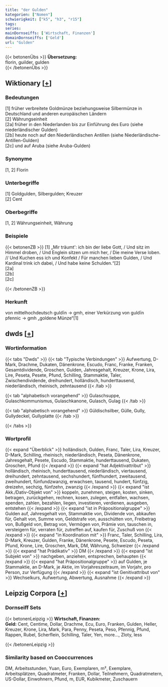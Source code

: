 ```yaml
---
title: "der Gulden"
kategorien: ["Nomen"]
schwierigkeit: ["k5", "h3", "r15"]
tags:
series:
mainDornseiffs: ['Wirtschaft, Finanzen']
domainDornseiffs: ['Geld']
url: "Gulden"
---
```


{{< betonenÜbs >}}
**Übersetzung:**  
florin, guilder, gulden  
{{< /betonenÜbs >}}

## Wiktionary [[+](https://de.wiktionary.org/wiki/Gulden)]

### Bedeutungen
[1] früher verbreitete Goldmünze beziehungsweise Silbermünze in Deutschland und anderen europäischen Ländern  
[2] Währungseinheit  
[2a] früher in den Niederlanden bis zur Einführung des Euro (siehe niederländischer Gulden)  
[2b] heute noch auf den Niederländischen Antillen (siehe Niederländische-Antillen-Gulden)  
[2c] und auf Aruba (siehe Aruba-Gulden)  

### Synonyme
[1, 2] Florin  

### Unterbegriffe
[1] Goldgulden, Silbergulden; Kreuzer  
[2] Cent  

### Oberbegriffe
[1, 2] Währungseinheit, Währung  

### Beispiele
{{< betonenZB >}}
[1] „Mir träumt': ich bin der liebe Gott, / Und sitz im Himmel droben, / Und Englein sitzen um mich her, / Die meine Verse loben. // Und Kuchen ess ich und Konfekt / Für manchen lieben Gulden, / Und Kardinal trink ich dabei, / Und habe keine Schulden.“[2]  
[2a]  
[2b]  
[2c]  

{{< /betonenZB >}}
### Herkunft
von mittelhochdeutsch guldīn → gmh, einer Verkürzung von guldīn pfennic → gmh „goldene Münze“[1]  



## dwds [[+](https://www.dwds.de/wb/Gulden)]

### Wortinformation
{{< tabs "Dwds" >}}
{{< tab "Typische Verbindungen" >}}
Aufwertung, D-Mark, Drachme, Dukaten, Dänenkrone, Escudo, Franc, Franke, Franken, Gesamtdividende, Groschen, Gulden, Jahresgehalt, Kreuzer, Krone, Lira, Lire, Peseta, Pesete, Pfund, Schilling, Stammaktie, Taler, Zwischendividende, dreihundert, holländisch, hunderttausend, niederländisch, rheinisch, zehntausend
{{< /tab >}}

{{< tab "alphabetisch vorangehend" >}}
Gulaschsuppe, Gulaschkommunismus, Gulaschkanone, Gulasch, Gulag
{{< /tab >}}

{{< tab "alphabetisch vorangehend" >}}
Güldischsilber, Gülle, Gully, Gullydeckel, Gullyplatte
{{< /tab >}}

{{< /tabs >}}

### Wortprofil
{{< expand "Überblick" >}} holländisch, Gulden, Franc, Taler, Lira, Kreuzer, D-Mark, Schilling, rheinisch, niederländisch, Peseta, Dänenkrone, Jahresgehalt, Pesete, Escudo, Stammaktie, hunderttausend, Dukaten, Groschen, Pfund {{< /expand >}}
{{< expand "hat Adjektivattribut" >}} holländisch, rheinisch, hunderttausend, niederländisch, viertausend, dreihundert, zehntausend, sechshundert, fünfhundert, zweitausend, zweihundert, fünfundzwanzig, erwachsen, tausend, hundert, fünfzig, dreizehn, sechzig, fünfzehn, zwanzig {{< /expand >}}
{{< expand "ist Akk./Dativ-Objekt von" >}} koppeln, zunehmen, steigen, kosten, sinken, betragen, zurückgehen, rechnen, kosen, zulegen, entfallen, wachsen, spenden, zahlen, bezahlen, liegen, investieren, verdienen, ausgeben, entstehen {{< /expand >}}
{{< expand "ist in Präpositionalgruppe" >}} Gulden auf, Jahresgehalt von, Stammaktie von, Dividende von, abkaufen für, Gehalt von, Summe von, Geldstrafe von, ausschütten von, Freibetrag von, Bußgeld von, Betrag von, Vermögen von, Prämie von, tauschen in, versteigern für, verraten für, zutreffen auf, kaufen für, Zuschuß von {{< /expand >}}
{{< expand "in Koordination mit" >}} Franc, Taler, Schilling, Lira, D-Mark, Kreuzer, Gulden, Franke, Dänenkrone, Pesete, Escudo, Peseta, Pfund, Krone, Lire, Groschen, Mark, DM, Währung, Schweizer {{< /expand >}}
{{< expand "hat Prädikativ" >}} DM {{< /expand >}}
{{< expand "ist Subjekt von" >}} nachgeben, anziehen, entsprechen, behaupten {{< /expand >}}
{{< expand "hat Präpositionalgruppe" >}} auf Gulden, je Stammaktie, an D-Mark, je Aktie, im Vorjahreszeitraum, im Vorjahr, pro Person, zur Verfügung {{< /expand >}}
{{< expand "ist Genitivattribut von" >}} Wechselkurs, Aufwertung, Abwertung, Ausnahme {{< /expand >}}

## Leipzig Corpora [[+](https://corpora.uni-leipzig.de/en/res?word=Gulden&corpusId=deu_newscrawl-public_2018)]

### Dornseiff Sets
{{< betonenLeipzig >}}
**Wirtschaft, Finanzen:**  
**Geld:** Cent, Centime, Dollar, Drachme, Ecu, Euro, Franken, Gulden, Heller, Kreuzer, Krone, Lira, Mark, Para, Penny, Peseta, Peso, Pfennig, Pfund, Rappen, Rubel, Scherflein, Schilling, Taler, Yen, more..., Zloty, less  

{{< /betonenLeipzig >}}

### Similarity based on Cooccurrences
DM, Arbeitsstunden, Yuan, Euro, Exemplaren, m², Exemplare, Arbeitsplätzen, Quadratmeter, Franken, Dollar, Teilnehmern, Quadratmetern, US-Dollar, Einwohnern, Pfund, m, EUR, Kubikmeter, Zuschauern

